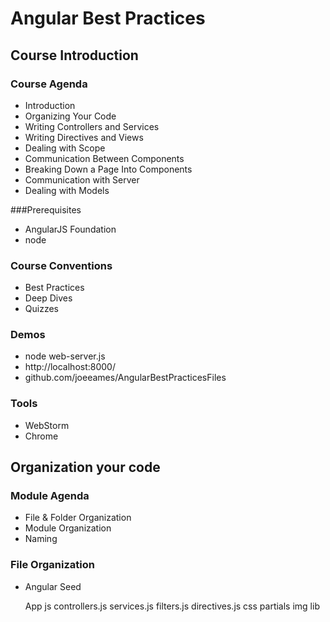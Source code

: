 Angular Best Practices
======================

Course Introduction
-------------------

### Course Agenda
* Introduction
* Organizing Your Code
* Writing Controllers and Services
* Writing Directives and Views
* Dealing with Scope
* Communication Between Components
* Breaking Down a Page Into Components
* Communication with Server
* Dealing with Models

###Prerequisites
* AngularJS Foundation
* node

### Course Conventions
* Best Practices
* Deep Dives
* Quizzes

### Demos
* node web-server.js
* http://localhost:8000/
* github.com/joeeames/AngularBestPracticesFiles

### Tools
* WebStorm
* Chrome

Organization your code
------------

### Module Agenda
* File & Folder Organization
* Module Organization
* Naming

### File Organization

* Angular Seed

    App
        js
            controllers.js
            services.js
            filters.js
            directives.js
        css
        partials
        img
        lib
